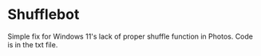 # Shufflebot
Simple fix for Windows 11's lack of proper shuffle function in Photos.
Code is in the txt file.
